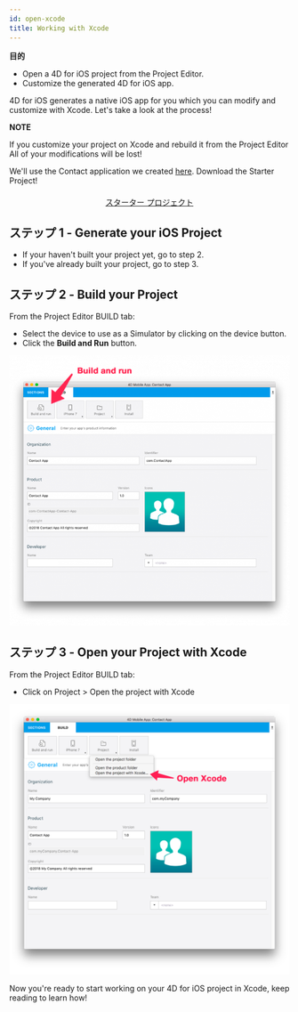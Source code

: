 ```yaml
---
id: open-xcode
title: Working with Xcode
---
```

<div class = "objectives"> 

**目的**

* Open a 4D for iOS project from the Project Editor.
* Customize the generated 4D for iOS app.</div> 

4D for iOS generates a native iOS app for you which you can modify and customize with Xcode. Let's take a look at the process!<div class = "tips"> 

**NOTE**

If you customize your project on Xcode and rebuild it from the Project Editor All of your modifications will be lost!</div> 

We'll use the Contact application we created [here](contact-app.html). Download the Starter Project!

<div style="text-align: center; margin-top: 20px">
  <p>
    

<a class="button"
href="../assets/customize-with-xcode/ContactStarter.zip">スターター プロジェクト</a>

  </p>
</div>

## ステップ 1 - Generate your iOS Project

* If your haven't built your project yet, go to step 2.
* If you've already built your project, go to step 3.

## ステップ 2 - Build your Project

From the Project Editor BUILD tab:

* Select the device to use as a Simulator by clicking on the device button.
* Click the **Build and Run** button.

![Build and Run](assets/customize-with-xcode/build-and-run-4D-for-iOS.png)

## ステップ 3 - Open your Project with Xcode

From the Project Editor BUILD tab:

* Click on Project > Open the project with Xcode

![Open your Project with Xcode](assets/customize-with-xcode/Open-your-project-Xcode-4D-for-iOS.png)

Now you're ready to start working on your 4D for iOS project in Xcode, keep reading to learn how!